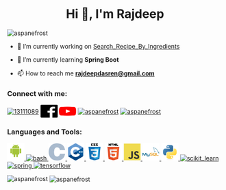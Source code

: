 <h1 align="center">Hi 👋, I'm Rajdeep</h1>

<p align="left"> <img src="https://komarev.com/ghpvc/?username=aspanefrost&label=Profile%20views&color=0e75b6&style=flat" alt="aspanefrost" /> </p>

- 🔭 I’m currently working on [Search_Recipe_By_Ingredients](https://github.com/aSpanefRost/SearchRecipesByIngredients)

- 🌱 I’m currently learning **Spring Boot**

- 📫 How to reach me **rajdeepdasren@gmail.com**

<h3 align="left">Connect with me:</h3>
<p align="left">
<a href="https://stackoverflow.com/users/13111089" target="blank"><img align="center" src="https://stackoverflow.design/assets/img/logos/so/logo-stackoverflow.svg" alt="13111089" height="30" width="40" /></a>
<a href="https://fb.com/rajdeepdasren" target="blank"><img align="center" src="https://github.com/aSpanefRost/aSpanefRost/blob/main/iconmonstr-facebook-6.svg" alt="rajdeepdasren" height="30" width="40" /></a>
<a href="https://https://www.youtube.com/channel/UCxlHd4DecYr7Tis3k_G3muA" target="blank"><img align="center" src="https://github.com/aSpanefRost/aSpanefRost/blob/main/youtube.png" alt="rajdeep das" height="30" width="40" /></a>
<a href="https://codeforces.com/profile/aspanefrost" target="blank"><img align="center" src="https://cdn.jsdelivr.net/npm/simple-icons@3.0.1/icons/codeforces.svg" alt="aspanefrost" height="30" width="40" /></a>
<a href="https://www.leetcode.com/aspanefrost" target="blank"><img align="center" src="https://raw.githubusercontent.com/rahuldkjain/github-profile-readme-generator/neutral-icons/src/images/icons/Social/leet-code.svg" alt="aspanefrost" height="30" width="40" /></a>
</p>

<h3 align="left">Languages and Tools:</h3>
<p align="left"> <a href="https://developer.android.com" target="_blank"> <img src="https://raw.githubusercontent.com/devicons/devicon/master/icons/android/android-original-wordmark.svg" alt="android" width="40" height="40"/> </a> <a href="https://www.gnu.org/software/bash/" target="_blank"> <img src="https://www.vectorlogo.zone/logos/gnu_bash/gnu_bash-icon.svg" alt="bash" width="40" height="40"/> </a> <a href="https://www.cprogramming.com/" target="_blank"> <img src="https://raw.githubusercontent.com/devicons/devicon/master/icons/c/c-original.svg" alt="c" width="40" height="40"/> </a> <a href="https://www.w3schools.com/cpp/" target="_blank"> <img src="https://raw.githubusercontent.com/devicons/devicon/master/icons/cplusplus/cplusplus-original.svg" alt="cplusplus" width="40" height="40"/> </a> <a href="https://www.w3schools.com/css/" target="_blank"> <img src="https://raw.githubusercontent.com/devicons/devicon/master/icons/css3/css3-original-wordmark.svg" alt="css3" width="40" height="40"/> </a> <a href="https://www.w3.org/html/" target="_blank"> <img src="https://raw.githubusercontent.com/devicons/devicon/master/icons/html5/html5-original-wordmark.svg" alt="html5" width="40" height="40"/> </a> <a href="https://developer.mozilla.org/en-US/docs/Web/JavaScript" target="_blank"> <img src="https://raw.githubusercontent.com/devicons/devicon/master/icons/javascript/javascript-original.svg" alt="javascript" width="40" height="40"/> </a> <a href="https://www.mysql.com/" target="_blank"> <img src="https://raw.githubusercontent.com/devicons/devicon/master/icons/mysql/mysql-original-wordmark.svg" alt="mysql" width="40" height="40"/> </a> <a href="https://www.python.org" target="_blank"> <img src="https://raw.githubusercontent.com/devicons/devicon/master/icons/python/python-original.svg" alt="python" width="40" height="40"/> </a> <a href="https://scikit-learn.org/" target="_blank"> <img src="https://upload.wikimedia.org/wikipedia/commons/0/05/Scikit_learn_logo_small.svg" alt="scikit_learn" width="40" height="40"/> </a> <a href="https://spring.io/" target="_blank"> <img src="https://www.vectorlogo.zone/logos/springio/springio-icon.svg" alt="spring" width="40" height="40"/> </a> <a href="https://www.tensorflow.org" target="_blank"> <img src="https://www.vectorlogo.zone/logos/tensorflow/tensorflow-icon.svg" alt="tensorflow" width="40" height="40"/> </a> </p>

<p><img align="left" src="https://github-readme-stats.vercel.app/api/top-langs?username=aspanefrost&show_icons=true&locale=en&layout=compact" alt="aspanefrost" /></p>

<p>&nbsp;<img align="center" src="https://github-readme-stats.vercel.app/api?username=aspanefrost&show_icons=true&locale=en" alt="aspanefrost" /></p>
